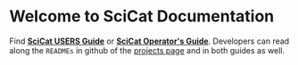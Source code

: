 # Welcome to SciCat Documentation 

Find [**SciCat USERS Guide**](user-guide/index.md) or [**SciCat Operator's Guide**](operator-guide/index.md).
Developers can read along the ```READMEs``` in github of the [projects page](https://www.scicatproject.org) and in both guides as well.
